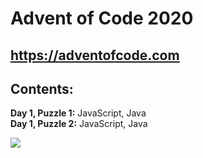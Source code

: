 # Advent of Code 2020

## https://adventofcode.com

## Contents:

**Day 1, Puzzle 1:** JavaScript, Java\
**Day 1, Puzzle 2:** JavaScript, Java

![](https://media.giphy.com/media/F6OGeOgxHzgZO31NnM/giphy.gif)
